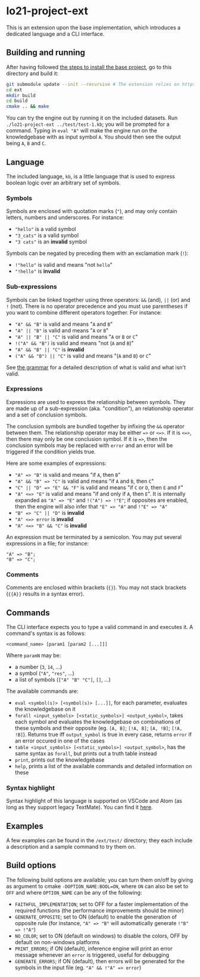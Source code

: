 # lo21-project-ext

This is an extension upon the base implementation, which introduces a dedicated language and a CLI interface.

## Building and running

After having followed [the steps to install the base project](../README.md#Installation), go to this directory and build it:

```sh
git submodule update --init --recursive # The extension relies on https://github.com/adri326/lists.c
cd ext
mkdir build
cd build
cmake .. && make
```

You can try the engine out by running it on the included datasets.
Run `./lo21-project-ext ../test/test-1.kb`; you will be prompted for a command.
Typing in `eval "A"` will make the engine run on the knowledgebase with as input symbol `A`.
You should then see the output being `A`, `B` and `C`.

## Language

The included language, `kb`, is a little language that is used to express boolean logic over an arbitrary set of symbols.

### Symbols

Symbols are enclosed with quotation marks (`"`), and may only contain letters, numbers and underscores.
For instance:

- `"hello"` is a valid symbol
- `"3_cats"` is a valid symbol
- `"3 cats"` is an **invalid** symbol

Symbols can be negated by preceding them with an exclamation mark (`!`):

- `!"hello"` is valid and means "not `hello`"
- `"!hello"` is **invalid**

### Sub-expressions

Symbols can be linked together using three operators: `&&` (and), `||` (or) and `!` (not).
There is no operator precedence and you must use parentheses if you want to combine different operators together.
For instance:

- `"A" && "B"` is valid and means "`A` and `B`"
- `"A" || "B"` is valid and means "`A` or `B`"
- `"A" || "B" || "C"` is valid and means "`A` or `B` or `C`"
- `!("A" && "B")` is valid and means "not (`A` and `B`)"
- `"A" && "B" || "C"` is **invalid**
- `("A" && "B") || "C"` is valid and means "(`A` and `B`) or `C`"

See [the grammar](./grammar.ebnf) for a detailed description of what is valid and what isn't valid.

### Expressions

Expressions are used to express the relationship between symbols. They are made up of a sub-expression (aka. "condition"), an relationship operator and a set of conclusion symbols.

The conclusion symbols are bundled together by infixing the `&&` operator between them.
The relationship operator may be either `=>` or `<=>`. If it is `<=>`, then there may only be one conclusion symbol.
If it is `=>`, then the conclusion symbols may be replaced with `error` and an error will be triggered if the condition yields true.

Here are some examples of expressions:

- `"A" => "B"` is valid and means "if `A`, then `B`"
- `"A" && "B" => "C"` is valid and means "if `A` and `B`, then `C`"
- `"C" || "D" => "E" && "F"` is valid and means "if `C` or `D`, then `E` and `F`"
- `"A" <=> "E"` is valid and means "if and only if `A`, then `E`". It is internally expanded as `"A" => "E"` and `!("A") => !"E"`; if opposites are enabled, then the engine will also infer that `"E" => "A"` and `!"E" => "A"`
- `"B" => "C" || "D"` is **invalid**
- `"A" <=> error` is **invalid**
- `"A" <=> "B" && "C"` is **invalid**

An expression must be terminated by a semicolon.
You may put several expressions in a file; for instance:

```kb
"A" => "B";
"B" => "C";
```

### Comments

Comments are enclosed within brackets (`{}`). You may not stack brackets (`{{A}}` results in a syntax error).

## Commands

The CLI interface expects you to type a valid command in and executes it.
A command's syntax is as follows:

```
<command_name> [param1 [param2 [...]]]
```

Where `paramN` may be:

- a number (`3`, `14`, ...)
- a symbol (`"A"`, `"res"`, ...)
- a list of symbols (`["A" "B" "C"]`, `[]`, ...)

The available commands are:

- `eval <symbol(s)> [<symbol(s)> [...]]`, for each parameter, evaluates the knowledgebase on it
- `forall <input_symbols> [<static_symbols>] <output_symbol>`, takes each symbol and evaluates the knowledgebase on combinations of these symbols and their opposite (eg. `[A, B]`; `[!A, B]`; `[A, !B]`; `[!A, !B]`).
Returns true iff `output_symbol` is true in every case, returns `error` if an error occured in one of the cases
- `table <input_symbols> [<static_symbols>] <output_symbol>`, has the same syntax as `forall`, but prints out a truth table instead
- `print`, prints out the knowledgebase
- `help`, prints a list of the available commands and detailed information on these

### Syntax highlight

Syntax highlight of this language is supported on VSCode and Atom (as long as they support legacy TextMate). You can find it [here](https://github.com/adri326/language-kb).

## Examples

A few examples can be found in the `/ext/test/` directory; they each include a description and a sample command to try them on.

## Build options

The following build options are available; you can turn them on/off by giving as argument to cmake `-DOPTION_NAME:BOOL=ON`, where `ON` can also be set to `OFF` and where `OPTION_NAME` can be any of the following:

- `FAITHFUL_IMPLEMENTATION`; set to OFF for a faster implementation of the required functions (the performance improvements should be minor)
- `GENERATE_OPPOSITE`; set to ON (default) to enable the generation of opposite rule (for instance, `"A" => "B"` will automatically generate `!"B" => !"A"`)
- `NO_COLOR`; set to ON (default on windows) to disable the colors, OFF by default on non-windows platforms
- `PRINT_ERRORS`; if ON (default), inference engine will print an error message whenever an `error` is triggered, useful for debugging
- `GENERATE_ERRORS`; if ON (default), then errors will be generated for the symbols in the input file (eg. `"A" && !"A" => error`)
